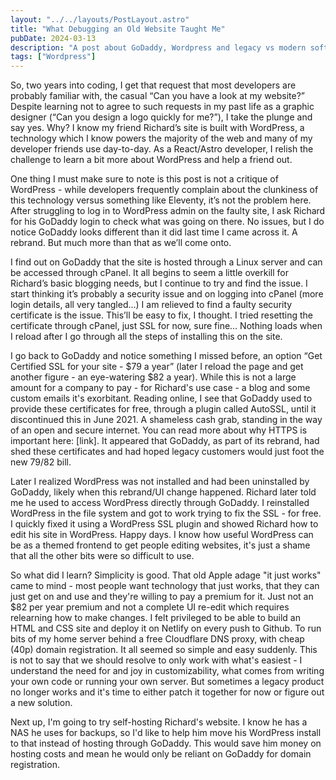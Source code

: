 ```yaml
---
layout: "../../layouts/PostLayout.astro"
title: "What Debugging an Old Website Taught Me"
pubDate: 2024-03-13
description: "A post about GoDaddy, Wordpress and legacy vs modern software solutions."
tags: ["Wordpress"]
---
```


So, two years into coding, I get that request that most developers are probably familiar with, the casual “Can you have a look at my website?” Despite learning not to agree to such requests in my past life as a graphic designer (“Can you design a logo quickly for me?”), I take the plunge and say yes. Why? I know my friend Richard’s site is built with WordPress, a technology which I know powers the majority of the web and many of my developer friends use day-to-day. As a React/Astro developer, I relish the challenge to learn a bit more about WordPress and help a friend out.

One thing I must make sure to note is this post is not a critique of WordPress - while developers frequently complain about the clunkiness of this technology versus something like Eleventy, it’s not the problem here. After struggling to log in to WordPress admin on the faulty site, I ask Richard for his GoDaddy login to check what was going on there. No issues, but I do notice GoDaddy looks different than it did last time I came across it. A rebrand. But much more than that as we’ll come onto.

I find out on GoDaddy that the site is hosted through a Linux server and can be accessed through cPanel. It all begins to seem a little overkill for Richard’s basic blogging needs, but I continue to try and find the issue. I start thinking it’s probably a security issue and on logging into cPanel (more login details, all very tangled…) I am relieved to find a faulty security certificate is the issue. This’ll be easy to fix, I thought. I tried resetting the certificate through cPanel, just SSL for now, sure fine… Nothing loads when I reload after I go through all the steps of installing this on the site.

I go back to GoDaddy and notice something I missed before, an option “Get Certified SSL for your site - $79 a year” (later I reload the page and get another figure - an eye-watering $82 a year). While this is not a large amount for a company to pay - for Richard's use case - a blog and some custom emails it's exorbitant. Reading online, I see that GoDaddy used to provide these certificates for free, through a plugin called AutoSSL, until it discontinued this in June 2021. A shameless cash grab, standing in the way of an open and secure internet. You can read more about why HTTPS is important here: [link]. It appeared that GoDaddy, as part of its rebrand, had shed these certificates and had hoped legacy customers would just foot the new $79/$82 bill.

Later I realized WordPress was not installed and had been uninstalled by GoDaddy, likely when this rebrand/UI change happened. Richard later told me he used to access WordPress directly through GoDaddy. I reinstalled WordPress in the file system and got to work trying to fix the SSL - for free. I quickly fixed it using a WordPress SSL plugin and showed Richard how to edit his site in WordPress. Happy days. I know how useful WordPress can be as a themed frontend to get people editing websites, it's just a shame that all the other bits were so difficult to use.

So what did I learn? Simplicity is good. That old Apple adage "it just works" came to mind - most people want technology that just works, that they can just get on and use and they're willing to pay a premium for it. Just not an $82 per year premium and not a complete UI re-edit which requires relearning how to make changes. I felt privileged to be able to build an HTML and CSS site and deploy it on Netlify on every push to Github. To run bits of my home server behind a free Cloudflare DNS proxy, with cheap (40p) domain registration. It all seemed so simple and easy suddenly. This is not to say that we should resolve to only work with what's easiest - I understand the need for and joy in customizability, what comes from writing your own code or running your own server. But sometimes a legacy product no longer works and it's time to either patch it together for now or figure out a new solution.

Next up, I'm going to try self-hosting Richard's website. I know he has a NAS he uses for backups, so I'd like to help him move his WordPress install to that instead of hosting through GoDaddy. This would save him money on hosting costs and mean he would only be reliant on GoDaddy for domain registration.
